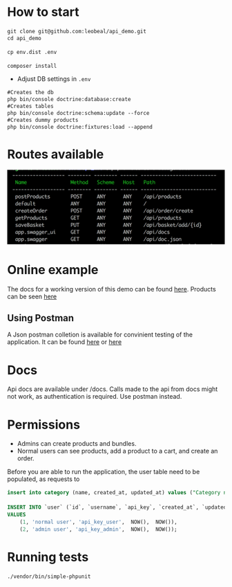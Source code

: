 # How to start

```shell
git clone git@github.com:leobeal/api_demo.git
cd api_demo

cp env.dist .env

composer install

```
- Adjust DB settings in `.env`
```shell
#Creates the db
php bin/console doctrine:database:create
#Creates tables
php bin/console doctrine:schema:update --force
#Creates dummy products
php bin/console doctrine:fixtures:load --append
```

# Routes available
![routes](public/images/routes.png)


# Online example

The docs for a working version of this demo can be found [here](https://leobeal.com/api/docs). Products can be seen [here](https://leobeal.com/api/products)

## Using Postman

A Json postman colletion is available for convinient testing of the application.
It can be found [here](public/postman_collection.json) or [here](https://leobeal.com/postman_collection.json)


# Docs
Api docs are available under /docs.  Calls made to the api from docs might not work, as authentication is required. Use postman instead.

# Permissions
- Admins can create products and bundles.
- Normal users can see products, add a product to a cart, and create an order.

Before you are able to run the application, the user table need to be populated, as requests to 

```sql
insert into category (name, created_at, updated_at) values ("Category name", NOW(), NOW());

INSERT INTO `user` (`id`, `username`, `api_key`, `created_at`, `updated_at`)
VALUES
	(1, 'normal user', 'api_key_user',  NOW(),  NOW()),
	(2, 'admin user', 'api_key_admin',  NOW(),  NOW());
```

# Running tests

`./vendor/bin/simple-phpunit`